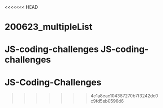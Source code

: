 <<<<<<< HEAD
# 200623_multipleList
JS-coding-challenges
JS-coding-challenges
=======
# JS-Coding-Challenges
>>>>>>> 4c1a8eac104387270b7f3242dc0c9fd5eb0596d6
